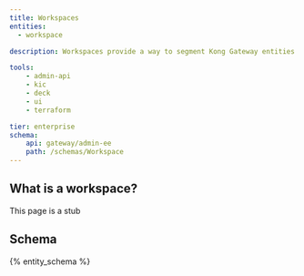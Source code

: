 ```yaml
---
title: Workspaces 
entities:
  - workspace 

description: Workspaces provide a way to segment Kong Gateway entities. Entities in a workspace are isolated from those in other workspaces.

tools:
    - admin-api
    - kic
    - deck
    - ui
    - terraform

tier: enterprise
schema:
    api: gateway/admin-ee
    path: /schemas/Workspace
---
```


## What is a workspace?

This page is a stub

## Schema

{% entity_schema %}
